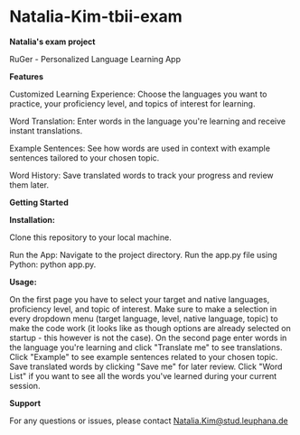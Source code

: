 # Natalia-Kim-tbii-exam
**Natalia's exam project**

RuGer - Personalized Language Learning App

**Features**

Customized Learning Experience: Choose the languages you want to practice, your proficiency level, and topics of interest for learning.

Word Translation: Enter words in the language you're learning and receive instant translations.

Example Sentences: See how words are used in context with example sentences tailored to your chosen topic.

Word History: Save translated words to track your progress and review them later.

**Getting Started**

**Installation:**

Clone this repository to your local machine.

Run the App: Navigate to the project directory. Run the app.py file using Python: python app.py.

**Usage:**

On the first page you have to select your target and native languages, proficiency level, and topic of interest. Make sure to make a selection in every dropdown menu (target language, level, native language, topic) to make the code work (it looks like as though options are already selected on startup - this however is not the case). On the second page enter words in the language you're learning and click "Translate me" to see translations. Click "Example" to see example sentences related to your chosen topic. Save translated words by clicking "Save me" for later review. Click "Word List" if you want to see all the words you've learned during your current session.

**Support**

For any questions or issues, please contact [Natalia.Kim@stud.leuphana.de](mailto:Natalia.Kim@stud.leuphana.de)

